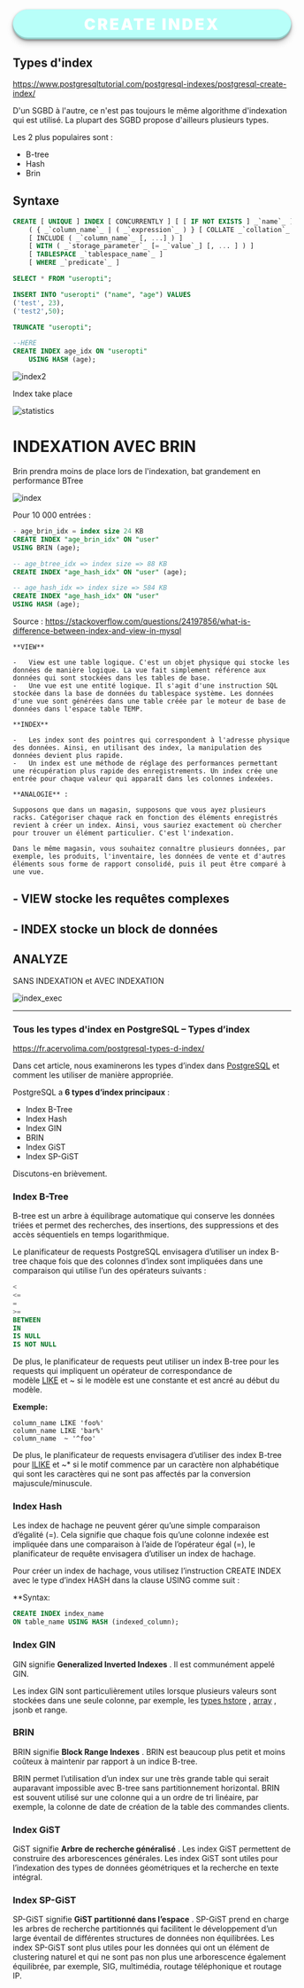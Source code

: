<h1 style="color:white; background-color: #B8FFF9; text-align:center; padding: 10px; width: auto; border-radius:2rem; box-shadow: rgba(0, 0, 0, 0.4) 0px 2px 4px, rgba(0, 0, 0, 0.3) 0px 7px 13px -3px, rgba(0, 0, 0, 0.2) 0px -3px 0px inset; font-weight:900; letter-spacing: 0.2rem; margin-bottom:1rem;"> CREATE INDEX </h1>

## Types d'index
<https://www.postgresqltutorial.com/postgresql-indexes/postgresql-create-index/>

D'un SGBD à l'autre, ce n'est pas toujours le même algorithme d'indexation qui est utilisé. La plupart des SGBD propose d'ailleurs plusieurs types.

Les 2 plus populaires sont :

- B-tree
- Hash
- Brin

## Syntaxe

```sql
CREATE [ UNIQUE ] INDEX [ CONCURRENTLY ] [ [ IF NOT EXISTS ] _`name`_ ] ON [ ONLY ] _`table_name`_ [ USING _`method`_ ]
    ( { _`column_name`_ | ( _`expression`_ ) } [ COLLATE _`collation`_ ] [ _`opclass`_ [ ( _`opclass_parameter`_ = _`value`_ [, ... ] ) ] ] [ ASC | DESC ] [ NULLS { FIRST | LAST } ] [, ...] )
    [ INCLUDE ( _`column_name`_ [, ...] ) ]
    [ WITH ( _`storage_parameter`_ [= _`value`_] [, ... ] ) ]
    [ TABLESPACE _`tablespace_name`_ ]
    [ WHERE _`predicate`_ ]
```

```sql
SELECT * FROM "useropti";

INSERT INTO "useropti" ("name", "age") VALUES
('test', 23),
('test2',50);

TRUNCATE "useropti";

--HERE
CREATE INDEX age_idx ON "useropti"
    USING HASH (age);

```

![index2](./images/index-2.jpg)

Index take place

![statistics](./images/statistics.jpg)

# INDEXATION AVEC BRIN

Brin prendra moins de place lors de l'indexation, bat grandement en performance BTree

![index](./images/index.gif)

Pour 10 000 entrées :

```sql
- age_brin_idx = index size 24 KB
CREATE INDEX "age_brin_idx" ON "user" 
USING BRIN (age);
```

```sql
-- age_btree_idx => index size => 88 KB
CREATE INDEX "age_hash_idx" ON "user" (age);
```

```sql
-- age_hash_idx => index size => 584 KB
CREATE INDEX "age_hash_idx" ON "user"
USING HASH (age);
```

Source : <https://stackoverflow.com/questions/24197856/what-is-difference-between-index-and-view-in-mysql>

```ad-note
**VIEW**

-   View est une table logique. C'est un objet physique qui stocke les données de manière logique. La vue fait simplement référence aux données qui sont stockées dans les tables de base.
-   Une vue est une entité logique. Il s'agit d'une instruction SQL stockée dans la base de données du tablespace système. Les données d'une vue sont générées dans une table créée par le moteur de base de données dans l'espace table TEMP.

**INDEX**

-   Les index sont des pointres qui correspondent à l'adresse physique des données. Ainsi, en utilisant des index, la manipulation des données devient plus rapide.
-   Un index est une méthode de réglage des performances permettant une récupération plus rapide des enregistrements. Un index crée une entrée pour chaque valeur qui apparaît dans les colonnes indexées.

**ANALOGIE** :

Supposons que dans un magasin, supposons que vous ayez plusieurs racks. Catégoriser chaque rack en fonction des éléments enregistrés revient à créer un index. Ainsi, vous sauriez exactement où chercher pour trouver un élément particulier. C'est l'indexation.

Dans le même magasin, vous souhaitez connaître plusieurs données, par exemple, les produits, l'inventaire, les données de vente et d'autres éléments sous forme de rapport consolidé, puis il peut être comparé à une vue.
```

## - VIEW stocke les requêtes complexes

## - INDEX stocke un block de données

## ANALYZE

SANS INDEXATION et AVEC INDEXATION

![index_exec](./images/index_exec.gif)

____

### Tous les types d'index en  PostgreSQL – Types d’index

<https://fr.acervolima.com/postgresql-types-d-index/>

Dans cet article, nous examinerons les types d’index dans [PostgreSQL](https://fr.acervolima.com/qu-est-ce-que-postgresql-introduction/) et comment les utiliser de manière appropriée.

PostgreSQL a **6 types d’index principaux** :

- Index  B-Tree
- Index Hash
- Index GIN
- BRIN
- Index GiST
- Index SP-GiST

Discutons-en brièvement.

### Index  B-Tree

B-tree est un arbre à équilibrage automatique qui conserve les données triées et permet des recherches, des insertions, des suppressions et des accès séquentiels en temps logarithmique.

Le planificateur de requests PostgreSQL envisagera d’utiliser un index B-tree chaque fois que des colonnes d’index sont impliquées dans une comparaison qui utilise l’un des opérateurs suivants :

```sql
<
<=
=
>=
BETWEEN
IN
IS NULL
IS NOT NULL
```

De plus, le planificateur de requests peut utiliser un index B-tree pour les requests qui impliquent un opérateur de correspondance de modèle [LIKE](https://www.postgresqltutorial.com/postgresql-like/) et ~ si le modèle est une constante et est ancré au début du modèle.

**Exemple:**

```
column_name LIKE 'foo%' 
column_name LIKE 'bar%' 
column_name  ~ '^foo'
```

De plus, le planificateur de requests envisagera d’utiliser des index B-tree pour [ILIKE](https://fr.acervolima.com/postgresql-operateur-ilike/) et ~* si le motif commence par un caractère non alphabétique qui sont les caractères qui ne sont pas affectés par la conversion majuscule/minuscule.

### Index Hash

Les index de hachage ne peuvent gérer qu’une simple comparaison d’égalité (=). Cela signifie que chaque fois qu’une colonne indexée est impliquée dans une comparaison à l’aide de l’opérateur égal (=), le planificateur de requête envisagera d’utiliser un index de hachage.

Pour créer un index de hachage, vous utilisez l’instruction CREATE INDEX avec le type d’index HASH dans la clause USING comme suit :

**Syntax:

```sql
CREATE INDEX index_name 
ON table_name USING HASH (indexed_column);
```

### Index GIN

GIN signifie **Generalized Inverted Indexes** . Il est communément appelé GIN.

Les index GIN sont particulièrement utiles lorsque plusieurs valeurs sont stockées dans une seule colonne, par exemple, les [types hstore](https://fr.acervolima.com/postgresql-type-de-donnees-hstore/) , [array](https://fr.acervolima.com/postgresql-type-de-donnees-de-array/) , jsonb et range.

### BRIN

BRIN signifie **Block Range Indexes** . BRIN est beaucoup plus petit et moins coûteux à maintenir par rapport à un indice B-tree.

BRIN permet l’utilisation d’un index sur une très grande table qui serait auparavant impossible avec B-tree sans partitionnement horizontal. BRIN est souvent utilisé sur une colonne qui a un ordre de tri linéaire, par exemple, la colonne de date de création de la table des commandes clients.

### Index GiST

GiST signifie **Arbre de recherche généralisé** . Les index GiST permettent de construire des arborescences générales. Les index GiST sont utiles pour l’indexation des types de données géométriques et la recherche en texte intégral.

### Index SP-GiST

SP-GiST signifie **GiST partitionné dans l’espace** . SP-GiST prend en charge les arbres de recherche partitionnés qui facilitent le développement d’un large éventail de différentes structures de données non équilibrées. Les index SP-GiST sont plus utiles pour les données qui ont un élément de clustering naturel et qui ne sont pas non plus une arborescence également équilibrée, par exemple, SIG, multimédia, routage téléphonique et routage IP.
